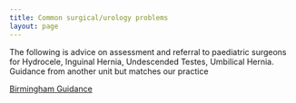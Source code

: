 ```yaml
---
title: Common surgical/urology problems 
layout: page
---
```

The following is advice on assessment and referral to paediatric surgeons for Hydrocele, Inguinal Hernia, Undescended Testes, Umbilical Hernia.  Guidance from another unit but matches our practice

[Birmingham Guidance](https://bwc.nhs.uk/download.cfm?doc=docm93jijm4n3111.pdf&ver=4642)

